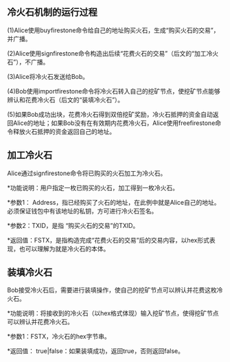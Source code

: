 ## 冷火石机制的运行过程

(1)Alice使用buyfirestone命令给自己的地址购买火石，生成“购买火石的交易”，并广播。

(2)Alice使用signfirestone命令构造出后续“花费火石的交易”（后文的“加工冷火石”），不广播。

(3)Alice将冷火石发送给Bob。

(4)Bob使用importfirestone命令将冷火石转入自己的挖矿节点，使挖矿节点能够辨认和花费冷火石（后文的“装填冷火石”）。

(5)如果Bob成功出块，花费冷火石得到双倍挖矿奖励，冷火石抵押的资金自动返回Alice的地址；如果Bob没有在有效期内花费冷火石，Alice使用freefirestone命令释放火石抵押的资金返回自己的地址。

## 加工冷火石

Alice通过signfirestone命令将已购买的火石加工为冷火石。

*功能说明：用户指定一枚已购买的火石，加工得到一枚冷火石。

*参数1： Address，指已经购买了火石的地址，在此例中就是Alice自己的地址。必须保证钱包中有该地址的私钥，方可进行冷火石签名。

*参数2：TXID，是指 “购买火石的交易”的TXID。

*返回值：FSTX，是指构造完成“花费火石的交易”后的交易内容，以hex形式表现，也可以理解为就是冷火石的本体。


## 装填冷火石

Bob接受冷火石后，需要进行装填操作，使自己的挖矿节点可以辨认并花费这枚冷火石。

*功能说明：将接收到的冷火石（以hex格式体现）输入挖矿节点，使得挖矿节点可以辨认并花费冷火石。

*参数1：FSTX，冷火石的hex字节串。

*返回值： true|false：如果装填成功，返回true，否则返回false。

